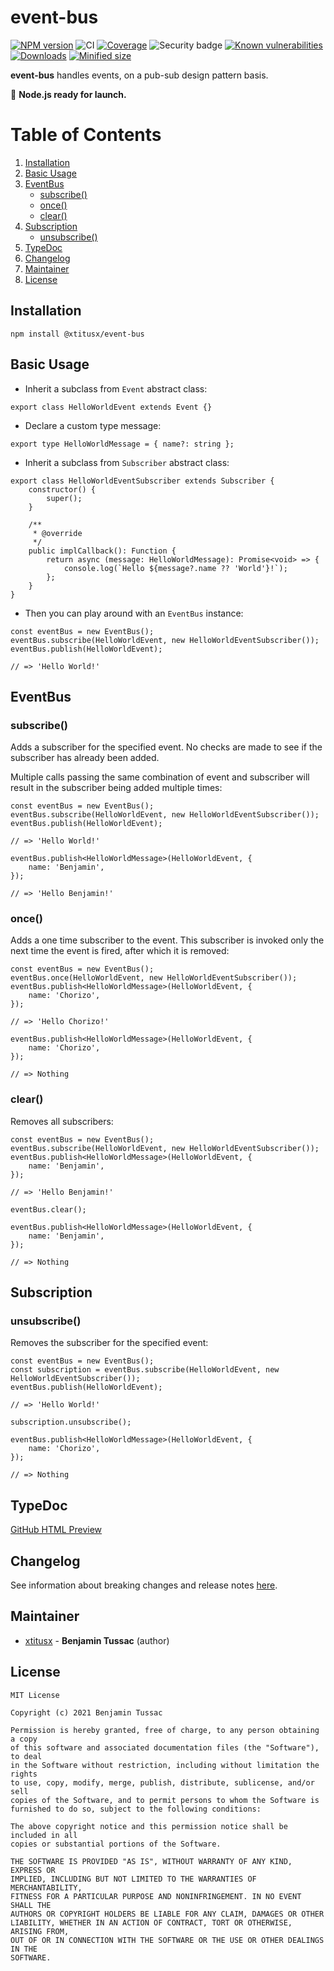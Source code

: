 [npm-url]: https://www.npmjs.com/package/@xtitusx/event-bus
[npm-image]: https://img.shields.io/npm/v/@xtitusx/event-bus
[ci-image]: https://img.shields.io/travis/com/xtitusx/event-bus
[codecov-url]: https://codecov.io/gh/xtitusx/event-bus
[codecov-image]: https://codecov.io/gh/xtitusx/event-bus/branch/master/graph/badge.svg?token=6WEWL2D8DB
[snyk-security-image]: https://snyk-widget.herokuapp.com/badge/npm/%40xtitusx%2Fevent-bus/badge.svg
[snyk-url]: https://snyk.io/test/github/xtitusx/event-bus/badge.svg
[snyk-image]: https://snyk.io/test/github/xtitusx/event-bus
[downloads-image]: https://img.shields.io/npm/dm/@xtitusx/event-bus
[min-size-image]: https://img.shields.io/bundlephobia/min/@xtitusx/event-bus

# event-bus

[![NPM version][npm-image]][npm-url]
![CI][ci-image]
[![Coverage][codecov-image]][codecov-url]
![Security badge][snyk-security-image]
[![Known vulnerabilities][snyk-url]][snyk-image]
[![Downloads][downloads-image]][npm-url]
[![Minified size][min-size-image]][npm-url]

**event-bus** handles events, on a pub-sub design pattern basis.

:rocket: **Node.js ready for launch.**

# Table of Contents

1. [Installation](#installation)
2. [Basic Usage](#basic-usage)
3. [EventBus](#eventbus)
    - [subscribe()](#subscribe)
    - [once()](#once)
    - [clear()](#clear)
4. [Subscription](#subscription)
    - [unsubscribe()](#unsubscribe)
5. [TypeDoc](#typedoc)
6. [Changelog](#changelog)
7. [Maintainer](#maintainer)
8. [License](#license)

## Installation

```
npm install @xtitusx/event-bus
```

## Basic Usage

- Inherit a subclass from `Event` abstract class:

```
export class HelloWorldEvent extends Event {}
```

- Declare a custom type message:

```
export type HelloWorldMessage = { name?: string };
```

- Inherit a subclass from `Subscriber` abstract class:

```
export class HelloWorldEventSubscriber extends Subscriber {
    constructor() {
        super();
    }

    /**
     * @override
     */
    public implCallback(): Function {
        return async (message: HelloWorldMessage): Promise<void> => {
            console.log(`Hello ${message?.name ?? 'World'}!`);
        };
    }
}
```

- Then you can play around with an `EventBus` instance:

```
const eventBus = new EventBus();
eventBus.subscribe(HelloWorldEvent, new HelloWorldEventSubscriber());
eventBus.publish(HelloWorldEvent);

// => 'Hello World!'
```

## EventBus

### subscribe()

Adds a subscriber for the specified event. No checks are made to see if the subscriber has already been added.

Multiple calls passing the same combination of event and subscriber will result in the subscriber being added multiple times:

```
const eventBus = new EventBus();
eventBus.subscribe(HelloWorldEvent, new HelloWorldEventSubscriber());
eventBus.publish(HelloWorldEvent);

// => 'Hello World!'

eventBus.publish<HelloWorldMessage>(HelloWorldEvent, {
    name: 'Benjamin',
});

// => 'Hello Benjamin!'  
```

### once()

Adds a one time subscriber to the event. This subscriber is invoked only the next time the event is fired, after which it is removed:

```
const eventBus = new EventBus();
eventBus.once(HelloWorldEvent, new HelloWorldEventSubscriber());
eventBus.publish<HelloWorldMessage>(HelloWorldEvent, {
    name: 'Chorizo',
});

// => 'Hello Chorizo!'    

eventBus.publish<HelloWorldMessage>(HelloWorldEvent, {
    name: 'Chorizo',
});

// => Nothing
```

### clear()

Removes all subscribers:

```
const eventBus = new EventBus();
eventBus.subscribe(HelloWorldEvent, new HelloWorldEventSubscriber());
eventBus.publish<HelloWorldMessage>(HelloWorldEvent, {
    name: 'Benjamin',
});

// => 'Hello Benjamin!' 

eventBus.clear();

eventBus.publish<HelloWorldMessage>(HelloWorldEvent, {
    name: 'Benjamin',
});

// => Nothing
```

## Subscription

### unsubscribe()

Removes the subscriber for the specified event:

```
const eventBus = new EventBus();
const subscription = eventBus.subscribe(HelloWorldEvent, new HelloWorldEventSubscriber());
eventBus.publish(HelloWorldEvent);

// => 'Hello World!' 

subscription.unsubscribe();

eventBus.publish<HelloWorldMessage>(HelloWorldEvent, {
    name: 'Chorizo',
});

// => Nothing
```

## TypeDoc

[GitHub HTML Preview](https://htmlpreview.github.io/?https://raw.githubusercontent.com/xtitusx/event-bus/master/docs/index.html)

## Changelog

See information about breaking changes and release notes [here](CHANGELOG.md).

## Maintainer

-   [xtitusx](https://github.com/xtitusx) - **Benjamin Tussac** (author)

## License

```
MIT License

Copyright (c) 2021 Benjamin Tussac

Permission is hereby granted, free of charge, to any person obtaining a copy
of this software and associated documentation files (the "Software"), to deal
in the Software without restriction, including without limitation the rights
to use, copy, modify, merge, publish, distribute, sublicense, and/or sell
copies of the Software, and to permit persons to whom the Software is
furnished to do so, subject to the following conditions:

The above copyright notice and this permission notice shall be included in all
copies or substantial portions of the Software.

THE SOFTWARE IS PROVIDED "AS IS", WITHOUT WARRANTY OF ANY KIND, EXPRESS OR
IMPLIED, INCLUDING BUT NOT LIMITED TO THE WARRANTIES OF MERCHANTABILITY,
FITNESS FOR A PARTICULAR PURPOSE AND NONINFRINGEMENT. IN NO EVENT SHALL THE
AUTHORS OR COPYRIGHT HOLDERS BE LIABLE FOR ANY CLAIM, DAMAGES OR OTHER
LIABILITY, WHETHER IN AN ACTION OF CONTRACT, TORT OR OTHERWISE, ARISING FROM,
OUT OF OR IN CONNECTION WITH THE SOFTWARE OR THE USE OR OTHER DEALINGS IN THE
SOFTWARE.
```
